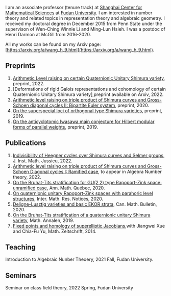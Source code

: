 I am an associate professor (tenure track) at [Shanghai Center for Mathematical Sciences](http://www.scms.fudan.edu.cn/Data/View/1541.html) at [Fudan University](https://www.fudan.edu.cn/en/). I am interested in number theory and related topics in representation theory and algebraic geometry. I received my doctoral degree in December 2015 from Penn State under the supervison of Wen-Ching Winnie Li and Ming-Lun Hsieh. I was a postdoc of Henri Darmon at McGill from 2016-2020.

All my works can be found on my Arxiv page:  [https://arxiv.org/a/wang_h_9.html](https://arxiv.org/a/wang_h_9.html). 

## Preprints
1. [Arithmetic Level raising on certain Quaternionic Unitary Shimura variety](https://arxiv.org/pdf/2204.06976.pdf), preprint, 2022.
2. [Deformations of rigid Galois representations and cohomology of certain Quaternionic Unitary Shimura variety],preprint available on Arxiv, 2022.
3. [Arithmetic level raising on triple product of Shimura curves and Gross-Schoen diagonal cycles II: Bipartite Euler system](https://arxiv.org/pdf/2004.14916.pdf), preprint, 2020.
4. [On the superspecial loci of orthogonal type Shimura varieties](https://arxiv.org/pdf/1911.12283.pdf), preprint, 2019.
5. [On the anticyclotomic Iwasawa main conjecture for Hilbert modular forms of parallel weights](https://arxiv.org/pdf/1909.12374.pdf), preprint, 2019.

## Publications
1. [Indivisibility of Heegner cycles over Shimura curves and Selmer groups](https://www.cambridge.org/core/journals/journal-of-the-institute-of-mathematics-of-jussieu/article/indivisibility-of-heegner-cycles-over-shimura-curves-and-selmer-groups/B5B3243095CB4DA007BF3415EB14B86B), J. Inst. Math. Jussieu, 2022.
2. [Arithmetic level raising on triple product of Shimura curves and Gross-Schoen Diagonal cycles I: Ramified case](https://arxiv.org/pdf/2004.00555.pdf), to appear in Algebra Number theory, 2022.
3. [On the Bruhat-Tits stratification for GU(2,2) type Rapoport-Zink space: unramified case](https://link.springer.com/article/10.1007/s40316-019-00130-5), Ann. Math. Québec, 2020.
4. [On quaternionic unitary Rapoport-Zink spaces with parahoric level structures](https://academic.oup.com/imrn/advance-article/doi/10.1093/imrn/rnaa232/5900939?searchresult=1), Inter. Math. Res. Notices, 2020.
5. [Deligne-Lusztig varieties and basic EKOR strata](https://www.cambridge.org/core/journals/canadian-mathematical-bulletin/article/delignelusztig-varieties-and-basic-ekor-strata/ECFA05927B3BC4493CE644EA962985D0), Can. Math. Bulletin, 2020.
6. [On the Bruhat-Tits stratification of a quaternionic unitary Shimura variety](https://link.springer.com/article/10.1007/s00208-019-01938-w), Math. Annalen, 2019.
7. [Fixed points and homology of superelliptic Jacobians](https://link.springer.com/article/10.1007%2Fs00209-014-1311-9),with Jiangwei Xue and Chia-Fu Yu, Math. Zeitschrift, 2014.

## Teaching
Introduction to Algebraic Nunber Theoery, 2021 Fall, Fudan University.

## Seminars
Seminar on class field theory, 2022 Spring, Fudan University
